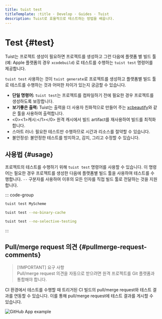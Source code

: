 ```yaml
---
title: tuist test
titleTemplate: :title · Develop · Guides · Tuist
description: Tuist로 효율적으로 테스트하는 방법을 배웁니다.
---
```


# Test {#test}

Tuist는 프로젝트 생성이 필요하면 프로젝트를 생성하고 그런 다음에 플랫폼 별 빌드 툴 (예: Apple 플랫폼의 경우 `xcodebuild`) 로 테스트를 수행하는 <LocalizedLink href="/cli/test">`tuist test`</LocalizedLink> 명령어를 제공합니다.

<LocalizedLink href="/cli/test">`tuist test`</LocalizedLink> 사용하는 것이 <LocalizedLink href="/cli/generate">`tuist generate`</LocalizedLink>로 프로젝트를 생성하고 플랫폼별 빌드 툴로 테스트를 수행하는 것과 어떠한 차이가 있는지 궁금할 수 있습니다.

- **단일 명령어:** <LocalizedLink href="/cli/test">`tuist test`</LocalizedLink>는 프로젝트를 컴파일하기 전에 필요한 경우 프로젝트를 생성하도록 보장합니다.
- **보기좋은 출력:** Tuist는 출력을 더 사용자 친화적으로 만들어 주는 [xcbeautify](https://github.com/cpisciotta/xcbeautify)와 같은 툴을 사용하여 출력합니다.
- <0><1>캐시:</1></0> 원격 캐시에서 빌드 artifact를 재사용하여 빌드를 최적화 합니다.
- <LocalizedLink href="/guides/develop/test/smart-runner"><bold>스마트 러너:</bold></LocalizedLink> 필요한 테스트만 수행하므로 시간과 리소스를 절약할 수 있습니다.
- <LocalizedLink href="/guides/develop/test/flakiness"><bold>불안정성:</bold></LocalizedLink> 불안정한 테스트를 방지하고, 감지, 그리고 수정할 수 있습니다.

## 사용법 {#usage}

프로젝트의 테스트를 수행하기 위해 `tuist test` 명령어를 사용할 수 있습니다. 이 명령어는 필요한 경우 프로젝트를 생성한 다음에 플랫폼별 빌드 툴을 사용하여 테스트를 수행합니다. `--` 구분자를 사용하여 이후의 모든 인자를 직접 빌드 툴로 전달하는 것을 지원합니다.

::: code-group

```bash [Running scheme tests]
tuist test MyScheme
```

```bash [Running all tests without binary cache]
tuist test --no-binary-cache
```

```bash [Running all tests without selective testing]
tuist test --no-selective-testing
```

:::

## Pull/merge request 의견 {#pullmerge-request-comments}

> [!IMPORTANT] 요구 사항\
> Pull/merge request 의견을 자동으로 받으려면 <LocalizedLink href="/server/introduction/accounts-and-projects">원격 프로젝트</LocalizedLink>를 <LocalizedLink href="/server/introduction/integrations#git-platforms">Git 플랫폼</LocalizedLink>과 통합해야 합니다.

CI 환경에서 테스트를 수행할 때 트리거된 CI 빌드의 pull/merge request와 테스트 결과를 연동할 수 있습니다. 이를 통해 pull/merge request에 테스트 결과를 게시할 수 있습니다.

![GitHub App example](/images/contributors/scheme-arguments.png)
